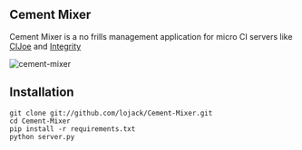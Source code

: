 ## Cement Mixer

Cement Mixer is a no frills management application for micro CI servers like [CIJoe](https://github.com/defunkt/cijoe) and [Integrity](http://integrityapp.com/)

![cement-mixer](http://db.tt/781TN26P)

## Installation

    git clone git://github.com/lojack/Cement-Mixer.git
    cd Cement-Mixer
    pip install -r requirements.txt
    python server.py

